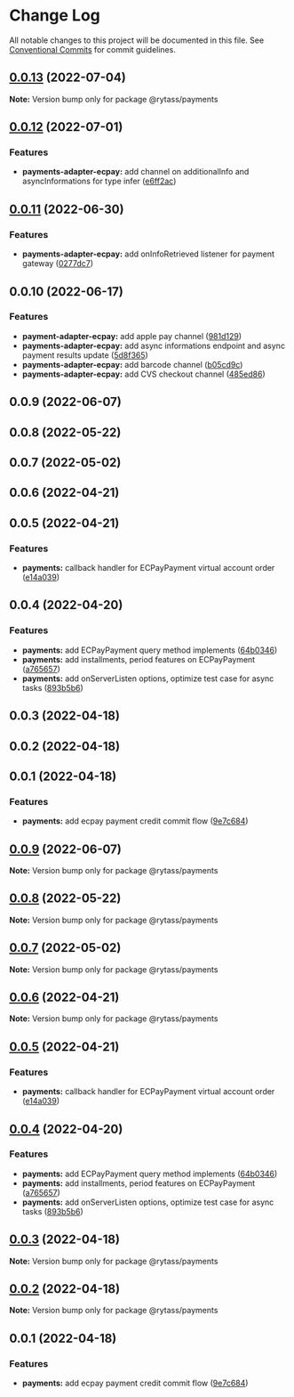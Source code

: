 # Change Log

All notable changes to this project will be documented in this file.
See [Conventional Commits](https://conventionalcommits.org) for commit guidelines.

## [0.0.13](https://github.com/Rytass/Utils/compare/@rytass/payments@0.0.12...@rytass/payments@0.0.13) (2022-07-04)

**Note:** Version bump only for package @rytass/payments





## [0.0.12](https://github.com/Rytass/Utils/compare/@rytass/payments@0.0.11...@rytass/payments@0.0.12) (2022-07-01)


### Features

* **payments-adapter-ecpay:** add channel on additionalInfo and asyncInformations for type infer ([e6ff2ac](https://github.com/Rytass/Utils/commit/e6ff2ac0200dfc201e03d01d3ea2e37717d31bd4))





## [0.0.11](https://github.com/Rytass/Utils/compare/@rytass/payments@0.0.10...@rytass/payments@0.0.11) (2022-06-30)


### Features

* **payments-adapter-ecpay:** add onInfoRetrieved listener for payment gateway ([0277dc7](https://github.com/Rytass/Utils/commit/0277dc72f1c14bc7112f8040ff3fb79708e2eaac))





## 0.0.10 (2022-06-17)


### Features

* **payment-adapter-ecpay:** add apple pay channel ([981d129](https://github.com/Rytass/Utils/commit/981d129afb6a55b40f4d24deb2c3969993415571))
* **payments-adapter-ecpay:** add async informations endpoint and async payment results update ([5d8f365](https://github.com/Rytass/Utils/commit/5d8f3652e7dc1a7f02853a4fc59f307f4e0c7925))
* **payments-adapter-ecpay:** add barcode channel ([b05cd9c](https://github.com/Rytass/Utils/commit/b05cd9c3fa1e74ecab32d11e2287a0002a9ef822))
* **payments-adapter-ecpay:** add CVS checkout channel ([485ed86](https://github.com/Rytass/Utils/commit/485ed8680253405cf0c103d65ed4e0cc6c4fca9a))



## 0.0.9 (2022-06-07)



## 0.0.8 (2022-05-22)



## 0.0.7 (2022-05-02)



## 0.0.6 (2022-04-21)



## 0.0.5 (2022-04-21)


### Features

* **payments:** callback handler for ECPayPayment virtual account order ([e14a039](https://github.com/Rytass/Utils/commit/e14a03960d6177f25db485fee2e693365bf3b524))



## 0.0.4 (2022-04-20)


### Features

* **payments:** add ECPayPayment query method implements ([64b0346](https://github.com/Rytass/Utils/commit/64b03465c814b9f996e28dfe4611d297bcbd7d99))
* **payments:** add installments, period features on ECPayPayment ([a765657](https://github.com/Rytass/Utils/commit/a76565723b46687cff65ebe49efc2eb57d3dee77))
* **payments:** add onServerListen options, optimize test case for async tasks ([893b5b6](https://github.com/Rytass/Utils/commit/893b5b6e8319aadcfedf2c16c78e09636ece173c))



## 0.0.3 (2022-04-18)



## 0.0.2 (2022-04-18)



## 0.0.1 (2022-04-18)


### Features

* **payments:** add ecpay payment credit commit flow ([9e7c684](https://github.com/Rytass/Utils/commit/9e7c684db25166c3a404f180e24e72d03b4515ac))





## [0.0.9](https://github.com/Rytass/Utils/compare/v0.0.8...v0.0.9) (2022-06-07)

**Note:** Version bump only for package @rytass/payments





## [0.0.8](https://github.com/Rytass/Utils/compare/v0.0.7...v0.0.8) (2022-05-22)

**Note:** Version bump only for package @rytass/payments





## [0.0.7](https://github.com/Rytass/Utils/compare/v0.0.6...v0.0.7) (2022-05-02)

**Note:** Version bump only for package @rytass/payments





## [0.0.6](https://github.com/Rytass/Utils/compare/v0.0.5...v0.0.6) (2022-04-21)

**Note:** Version bump only for package @rytass/payments





## [0.0.5](https://github.com/Rytass/Utils/compare/v0.0.4...v0.0.5) (2022-04-21)


### Features

* **payments:** callback handler for ECPayPayment virtual account order ([e14a039](https://github.com/Rytass/Utils/commit/e14a03960d6177f25db485fee2e693365bf3b524))





## [0.0.4](https://github.com/Rytass/Utils/compare/v0.0.3...v0.0.4) (2022-04-20)


### Features

* **payments:** add ECPayPayment query method implements ([64b0346](https://github.com/Rytass/Utils/commit/64b03465c814b9f996e28dfe4611d297bcbd7d99))
* **payments:** add installments, period features on ECPayPayment ([a765657](https://github.com/Rytass/Utils/commit/a76565723b46687cff65ebe49efc2eb57d3dee77))
* **payments:** add onServerListen options, optimize test case for async tasks ([893b5b6](https://github.com/Rytass/Utils/commit/893b5b6e8319aadcfedf2c16c78e09636ece173c))





## [0.0.3](https://github.com/Rytass/Utils/compare/v0.0.2...v0.0.3) (2022-04-18)

**Note:** Version bump only for package @rytass/payments





## [0.0.2](https://github.com/Rytass/Utils/compare/v0.0.1...v0.0.2) (2022-04-18)

**Note:** Version bump only for package @rytass/payments





## 0.0.1 (2022-04-18)


### Features

* **payments:** add ecpay payment credit commit flow ([9e7c684](https://github.com/Rytass/Utils/commit/9e7c684db25166c3a404f180e24e72d03b4515ac))
